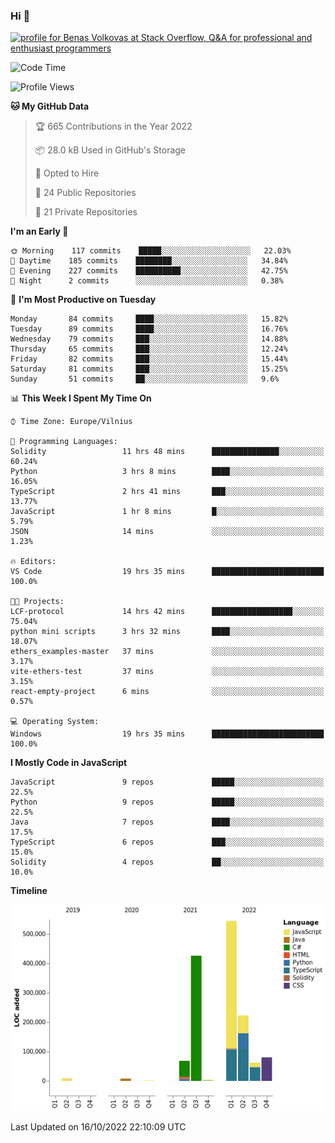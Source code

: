 ### Hi 👋
<a href="https://stackoverflow.com/users/14954249/benas-volkovas"><img src="https://stackoverflow.com/users/flair/14954249.png?theme=dark" width="208" height="58" alt="profile for Benas Volkovas at Stack Overflow, Q&amp;A for professional and enthusiast programmers" title="profile for Benas Volkovas at Stack Overflow, Q&amp;A for professional and enthusiast programmers"></a>

<!--START_SECTION:waka-->
![Code Time](http://img.shields.io/badge/Code%20Time-991%20hrs%2033%20mins-blue)

![Profile Views](http://img.shields.io/badge/Profile%20Views-0-blue)

**🐱 My GitHub Data** 

> 🏆 665 Contributions in the Year 2022
 > 
> 📦 28.0 kB Used in GitHub's Storage 
 > 
> 💼 Opted to Hire
 > 
> 📜 24 Public Repositories 
 > 
> 🔑 21 Private Repositories  
 > 
**I'm an Early 🐤** 

```text
🌞 Morning    117 commits    █████░░░░░░░░░░░░░░░░░░░░   22.03% 
🌆 Daytime    185 commits    ████████░░░░░░░░░░░░░░░░░   34.84% 
🌃 Evening    227 commits    ██████████░░░░░░░░░░░░░░░   42.75% 
🌙 Night      2 commits      ░░░░░░░░░░░░░░░░░░░░░░░░░   0.38%

```
📅 **I'm Most Productive on Tuesday** 

```text
Monday       84 commits     ████░░░░░░░░░░░░░░░░░░░░░   15.82% 
Tuesday      89 commits     ████░░░░░░░░░░░░░░░░░░░░░   16.76% 
Wednesday    79 commits     ███░░░░░░░░░░░░░░░░░░░░░░   14.88% 
Thursday     65 commits     ███░░░░░░░░░░░░░░░░░░░░░░   12.24% 
Friday       82 commits     ███░░░░░░░░░░░░░░░░░░░░░░   15.44% 
Saturday     81 commits     ███░░░░░░░░░░░░░░░░░░░░░░   15.25% 
Sunday       51 commits     ██░░░░░░░░░░░░░░░░░░░░░░░   9.6%

```


📊 **This Week I Spent My Time On** 

```text
⌚︎ Time Zone: Europe/Vilnius

💬 Programming Languages: 
Solidity                 11 hrs 48 mins      ███████████████░░░░░░░░░░   60.24% 
Python                   3 hrs 8 mins        ████░░░░░░░░░░░░░░░░░░░░░   16.05% 
TypeScript               2 hrs 41 mins       ███░░░░░░░░░░░░░░░░░░░░░░   13.77% 
JavaScript               1 hr 8 mins         █░░░░░░░░░░░░░░░░░░░░░░░░   5.79% 
JSON                     14 mins             ░░░░░░░░░░░░░░░░░░░░░░░░░   1.23%

🔥 Editors: 
VS Code                  19 hrs 35 mins      █████████████████████████   100.0%

🐱‍💻 Projects: 
LCF-protocol             14 hrs 42 mins      ██████████████████░░░░░░░   75.04% 
python mini scripts      3 hrs 32 mins       ████░░░░░░░░░░░░░░░░░░░░░   18.07% 
ethers_examples-master   37 mins             ░░░░░░░░░░░░░░░░░░░░░░░░░   3.17% 
vite-ethers-test         37 mins             ░░░░░░░░░░░░░░░░░░░░░░░░░   3.15% 
react-empty-project      6 mins              ░░░░░░░░░░░░░░░░░░░░░░░░░   0.57%

💻 Operating System: 
Windows                  19 hrs 35 mins      █████████████████████████   100.0%

```

**I Mostly Code in JavaScript** 

```text
JavaScript               9 repos             █████░░░░░░░░░░░░░░░░░░░░   22.5% 
Python                   9 repos             █████░░░░░░░░░░░░░░░░░░░░   22.5% 
Java                     7 repos             ████░░░░░░░░░░░░░░░░░░░░░   17.5% 
TypeScript               6 repos             ███░░░░░░░░░░░░░░░░░░░░░░   15.0% 
Solidity                 4 repos             ██░░░░░░░░░░░░░░░░░░░░░░░   10.0%

```


**Timeline**

![Chart not found](https://raw.githubusercontent.com/BenasVolkovas/BenasVolkovas/main/charts/bar_graph.png) 


 Last Updated on 16/10/2022 22:10:09 UTC
<!--END_SECTION:waka-->
